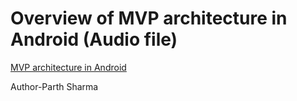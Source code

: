 # Overview of MVP architecture in Android (Audio file)


[MVP architecture in Android](https://drive.google.com/file/d/1yons4_a1zp-TUSe2AqQglbtjk-Ak5-XJ/view?usp=sharing)



Author-Parth Sharma
